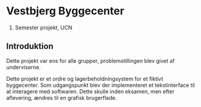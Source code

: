 # Vestbjerg Byggecenter
1. Semester projekt, UCN

## Introduktion
Dette projekt var ens for alle grupper, problemstillingen blev givet af underviserne.

Dette projekt er et ordre og lagerbeholdningsystem for et fiktivt byggecenter.
Som udgangspunkt blev der implementeret et tekstinterface til at interagere med softwaren.
Dette skulle inden eksamen, men efter aflevering, ændres til en grafisk brugerflade.